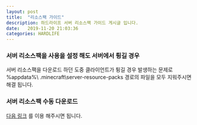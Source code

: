 ```yaml
---
layout: post
title:  "리소스팩 가이드"
description: 하드라이프 서버 리소스팩 가이드 게시글 입니다.
date:   2019-11-20 21:03:36
categories: HARDLIFE
---
```


### 서버 리소스팩을 사용을 설정 해도 서버에서 튕길 경우

서버 리소스팩을 다운로드 하던 도중 클라이언트가 튕길 경우 발생하는 문제로  
%appdata%\ .minecraft\server-resource-packs 경로의 파일을 모두 지워주시면 해결 됩니다.

### 서버 리소스팩 수동 다운로드

[다음 링크](https://drive.google.com/uc?id=1D0Ym8_KZL4mqzg_AgY64RxbN_XAVzrAP&export=download "서버 리소스팩 다운로드 하러 ")
를 이용 해주시면 됩니다.
